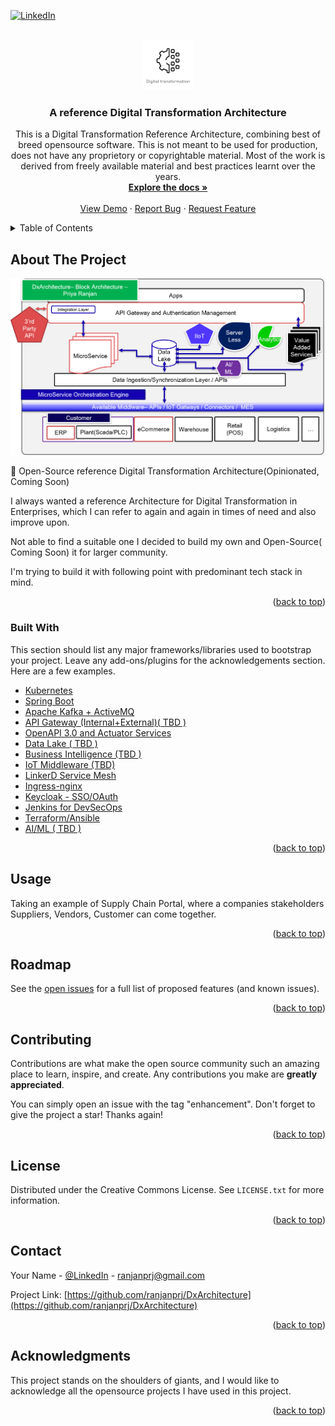<div id="top"></div>




<!-- PROJECT SHIELDS -->

[![LinkedIn][linkedin-shield]][linkedin-url]



<!-- PROJECT LOGO -->
<br />
<div align="center">
  <a href="https://github.com/othneildrew/Best-README-Template">
    <img src="images/logo.jpg" alt="Logo" width="80" height="80">
  </a>

  <h3 align="center">A reference Digital Transformation Architecture</h3>

  <p align="center">
    This is a Digital Transformation Reference Architecture, combining best of breed opensource software. This is not meant to be used for production, does not have any proprietory or copyrightable material. Most of the work is derived from freely available material and best practices learnt over the years.
    <br />
    <a href="#"><strong>Explore the docs »</strong></a>
    <br />
    <br />
    <a href="https://github.com/ranjanprj/DxArchitecture">View Demo</a>
    ·
    <a href="https://github.com/ranjanprj/DxArchitecture/issues">Report Bug</a>
    ·
    <a href="https://github.com/ranjanprj/DxArchitecture/issues">Request Feature</a>
  </p>
</div>



<!-- TABLE OF CONTENTS -->
<details>
  <summary>Table of Contents</summary>
  <ol>
    <li>
      <a href="#about-the-project">About The Project</a>
      <ul>
        <li><a href="#built-with">Built With</a></li>
      </ul>
    </li>
    <li>
      <a href="#getting-started">Getting Started</a>
      <ul>
        <li><a href="#prerequisites">Prerequisites</a></li>
        <li><a href="#installation">Installation</a></li>
      </ul>
    </li>
    <li><a href="#usage">Usage</a></li>
    <li><a href="#roadmap">Roadmap</a></li>
    <li><a href="#contributing">Contributing</a></li>
    <li><a href="#license">License</a></li>
    <li><a href="#contact">Contact</a></li>
    <li><a href="#acknowledgments">Acknowledgments</a></li>
  </ol>
</details>



<!-- ABOUT THE PROJECT -->
## About The Project

[![Product Name Screen Shot][product-screenshot]](https://github.com/ranjanprj/DxArchitecture/)

📢 Open-Source reference Digital Transformation Architecture(Opinionated, Coming Soon)

I always wanted a reference Architecture for Digital Transformation in Enterprises, which I can refer to again and again in times of need and also improve upon.

Not able to find a suitable one I decided to build my own and Open-Source( Coming Soon) it for larger community.

I'm trying to build it with following point with predominant tech stack in mind.



<p align="right">(<a href="#top">back to top</a>)</p>



### Built With

This section should list any major frameworks/libraries used to bootstrap your project. Leave any add-ons/plugins for the acknowledgements section. Here are a few examples.

* [Kubernetes](https://github.com/ranjanprj/DxArchitecture)
* [Spring Boot](https://github.com/ranjanprj/DxArchitecture)
* [Apache Kafka + ActiveMQ](https://github.com/ranjanprj/DxArchitecture)
* [API Gateway (Internal+External)( TBD )](https://github.com/ranjanprj/DxArchitecture)
* [OpenAPI 3.0 and Actuator Services](https://github.com/ranjanprj/DxArchitecture)
* [Data Lake ( TBD )](https://github.com/ranjanprj/DxArchitecture)
* [Business Intelligence (TBD )](https://github.com/ranjanprj/DxArchitecture)
* [IoT Middleware (TBD)](https://github.com/ranjanprj/DxArchitecture)
* [LinkerD Service Mesh](https://github.com/ranjanprj/DxArchitecture)
* [Ingress-nginx](https://github.com/ranjanprj/DxArchitecture)
* [Keycloak - SSO/OAuth](https://github.com/ranjanprj/DxArchitecture)
* [Jenkins for DevSecOps](https://github.com/ranjanprj/DxArchitecture)
* [Terraform/Ansible](https://github.com/ranjanprj/DxArchitecture)
* [AI/ML ( TBD )](https://github.com/ranjanprj/DxArchitecture)


<p align="right">(<a href="#top">back to top</a>)</p>



<!-- GETTING STARTED
## Getting Started

This is an example of how you may give instructions on setting up your project locally.
To get a local copy up and running follow these simple example steps.

### Prerequisites

This is an example of how to list things you need to use the software and how to install them.
* npm
  ```sh
  npm install npm@latest -g
  ```

### Installation

_Below is an example of how you can instruct your audience on installing and setting up your app. This template doesn't rely on any external dependencies or services._

1. Get a free API Key at [https://example.com](https://example.com)
2. Clone the repo
   ```sh
   git clone https://github.com/your_username_/Project-Name.git
   ```
3. Install NPM packages
   ```sh
   npm install
   ```
4. Enter your API in `config.js`
   ```js
   const API_KEY = 'ENTER YOUR API';
   ```

<p align="right">(<a href="#top">back to top</a>)</p>

 -->

<!-- USAGE EXAMPLES -->
## Usage

Taking an example of Supply Chain Portal, where a companies stakeholders Suppliers, Vendors, Customer can come together.


<!-- _For more examples, please refer to the [Documentation](https://example.com)_ -->

<p align="right">(<a href="#top">back to top</a>)</p>



<!-- ROADMAP -->
## Roadmap

<!-- - [x] Set Kubernetes
- [x] Create a single MicroServices using Spring Boot
- [x] Provision Integrate Kafka
- [ ] Add "components" document to easily copy & paste sections of the readme
- [ ] Multi-language Support
    - [ ] Chinese
    - [ ] Spanish -->

See the [open issues](https://github.com/ranjanprj/DxArchitecture/issues) for a full list of proposed features (and known issues).

<p align="right">(<a href="#top">back to top</a>)</p>



<!-- CONTRIBUTING -->
## Contributing

Contributions are what make the open source community such an amazing place to learn, inspire, and create. Any contributions you make are **greatly appreciated**.

You can simply open an issue with the tag "enhancement".
Don't forget to give the project a star! Thanks again!

<p align="right">(<a href="#top">back to top</a>)</p>



<!-- LICENSE -->
## License

Distributed under the Creative Commons License. See `LICENSE.txt` for more information.

<p align="right">(<a href="#top">back to top</a>)</p>



<!-- CONTACT -->
## Contact

Your Name - [@LinkedIn](https://linkedin.com/in/ranjanprj) - ranjanprj@gmail.com

Project Link: [https://github.com/ranjanprj/DxArchitecture](https://github.com/ranjanprj/DxArchitecture)

<p align="right">(<a href="#top">back to top</a>)</p>



<!-- ACKNOWLEDGMENTS -->
## Acknowledgments

This project stands on the shoulders of giants, and I would like to acknowledge all the opensource projects I have used in this project.

<!-- * [Choose an Open Source License](https://choosealicense.com)
* [GitHub Emoji Cheat Sheet](https://www.webpagefx.com/tools/emoji-cheat-sheet)
* [Malven's Flexbox Cheatsheet](https://flexbox.malven.co/)
* [Malven's Grid Cheatsheet](https://grid.malven.co/)
* [Img Shields](https://shields.io)
* [GitHub Pages](https://pages.github.com)
* [Font Awesome](https://fontawesome.com)
* [React Icons](https://react-icons.github.io/react-icons/search) -->

<p align="right">(<a href="#top">back to top</a>)</p>



<!-- MARKDOWN LINKS & IMAGES -->
<!-- https://www.markdownguide.org/basic-syntax/#reference-style-links -->

[linkedin-shield]: https://img.shields.io/badge/-LinkedIn-black.svg?style=for-the-badge&logo=linkedin&colorB=555
[linkedin-url]: https://linkedin.com/in/othneildrew
[product-screenshot]: images/screenshot.png






